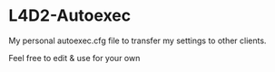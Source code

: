 # L4D2-Autoexec
My personal autoexec.cfg file to transfer my settings to other clients.

Feel free to edit & use for your own
